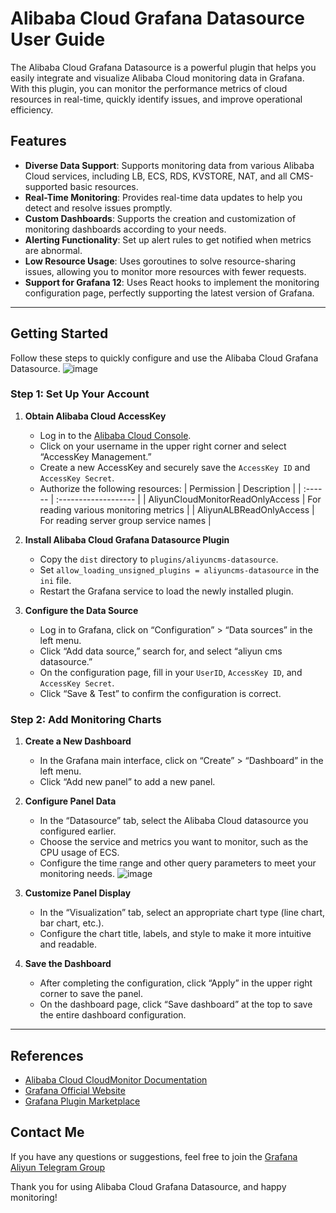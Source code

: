 # Alibaba Cloud Grafana Datasource User Guide

The Alibaba Cloud Grafana Datasource is a powerful plugin that helps you easily integrate and visualize Alibaba Cloud monitoring data in Grafana. With this plugin, you can monitor the performance metrics of cloud resources in real-time, quickly identify issues, and improve operational efficiency.

## Features

- **Diverse Data Support**: Supports monitoring data from various Alibaba Cloud services, including LB, ECS, RDS, KVSTORE, NAT, and all CMS-supported basic resources.
- **Real-Time Monitoring**: Provides real-time data updates to help you detect and resolve issues promptly.
- **Custom Dashboards**: Supports the creation and customization of monitoring dashboards according to your needs.
- **Alerting Functionality**: Set up alert rules to get notified when metrics are abnormal.
- **Low Resource Usage**: Uses goroutines to solve resource-sharing issues, allowing you to monitor more resources with fewer requests.
- **Support for Grafana 12**: Uses React hooks to implement the monitoring configuration page, perfectly supporting the latest version of Grafana.

---

## Getting Started

Follow these steps to quickly configure and use the Alibaba Cloud Grafana Datasource.
![image](https://github.com/user-attachments/assets/9052b482-5618-4327-bbf7-bb3df23b6cb8)

### Step 1: Set Up Your Account

1. **Obtain Alibaba Cloud AccessKey**
   - Log in to the [Alibaba Cloud Console](https://home.console.aliyun.com/).
   - Click on your username in the upper right corner and select “AccessKey Management.”
   - Create a new AccessKey and securely save the `AccessKey ID` and `AccessKey Secret`.
   - Authorize the following resources:
     | Permission | Description            |
     | :------ | :------------------- |
     | AliyunCloudMonitorReadOnlyAccess | For reading various monitoring metrics |
     | AliyunALBReadOnlyAccess | For reading server group service names |

2. **Install Alibaba Cloud Grafana Datasource Plugin**
   - Copy the `dist` directory to ```plugins/aliyuncms-datasource```.
   - Set ```allow_loading_unsigned_plugins = aliyuncms-datasource``` in the `ini` file.
   - Restart the Grafana service to load the newly installed plugin.

3. **Configure the Data Source**
   - Log in to Grafana, click on “Configuration” > “Data sources” in the left menu.
   - Click “Add data source,” search for, and select “aliyun cms datasource.”
   - On the configuration page, fill in your `UserID`, `AccessKey ID`, and `AccessKey Secret`.
   - Click “Save & Test” to confirm the configuration is correct.

### Step 2: Add Monitoring Charts

1. **Create a New Dashboard**
   - In the Grafana main interface, click on “Create” > “Dashboard” in the left menu.
   - Click “Add new panel” to add a new panel.

2. **Configure Panel Data**
   - In the “Datasource” tab, select the Alibaba Cloud datasource you configured earlier.
   - Choose the service and metrics you want to monitor, such as the CPU usage of ECS.
   - Configure the time range and other query parameters to meet your monitoring needs.
   ![image](https://github.com/user-attachments/assets/f39a031a-e969-481f-852f-9bb20fe3bb1d)

3. **Customize Panel Display**
   - In the “Visualization” tab, select an appropriate chart type (line chart, bar chart, etc.).
   - Configure the chart title, labels, and style to make it more intuitive and readable.

4. **Save the Dashboard**
   - After completing the configuration, click “Apply” in the upper right corner to save the panel.
   - On the dashboard page, click “Save dashboard” at the top to save the entire dashboard configuration.

---

## References

- [Alibaba Cloud CloudMonitor Documentation](https://help.aliyun.com/product/28572.html)
- [Grafana Official Website](https://grafana.com/)
- [Grafana Plugin Marketplace](https://grafana.com/grafana/plugins/)

## Contact Me

If you have any questions or suggestions, feel free to join the [Grafana Aliyun Telegram Group](https://t.me/grafana_aliyun)

Thank you for using Alibaba Cloud Grafana Datasource, and happy monitoring!

